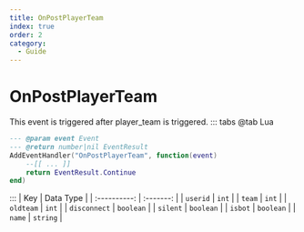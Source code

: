 ```yaml
---
title: OnPostPlayerTeam
index: true
order: 2
category:
  - Guide
---
```


# OnPostPlayerTeam
This event is triggered after player_team is triggered.
::: tabs
@tab Lua
```lua
--- @param event Event
--- @return number|nil EventResult
AddEventHandler("OnPostPlayerTeam", function(event)
    --[[ ... ]]
    return EventResult.Continue
end)
```

:::
|      Key     | Data Type |
| :----------: | :-------: |
|   `userid`   |   `int`   |
|    `team`    |   `int`   |
|   `oldteam`  |   `int`   |
| `disconnect` | `boolean` |
|   `silent`   | `boolean` |
|    `isbot`   | `boolean` |
|    `name`    |  `string` |